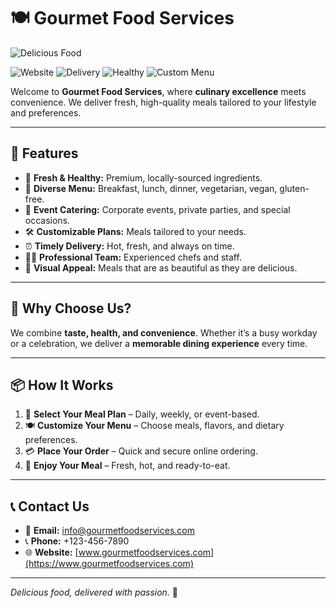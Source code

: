# 🍽️ Gourmet Food Services

![Delicious Food](https://snapp.ir/online-food-delivery/)

![Website](https://img.shields.io/badge/Website-Online-brightgreen)
![Delivery](https://img.shields.io/badge/Delivery-Fast-blue)
![Healthy](https://img.shields.io/badge/Healthy-Yes-orange)
![Custom Menu](https://img.shields.io/badge/Customizable-Yes-purple)

Welcome to **Gourmet Food Services**, where **culinary excellence** meets convenience. We deliver fresh, high-quality meals tailored to your lifestyle and preferences.  

---

## 🌟 Features

- 🥗 **Fresh & Healthy:** Premium, locally-sourced ingredients.  
- 🍔 **Diverse Menu:** Breakfast, lunch, dinner, vegetarian, vegan, gluten-free.  
- 🎉 **Event Catering:** Corporate events, private parties, and special occasions.  
- 🛠️ **Customizable Plans:** Meals tailored to your needs.  
- ⏰ **Timely Delivery:** Hot, fresh, and always on time.  
- 👨‍🍳 **Professional Team:** Experienced chefs and staff.  
- 🎨 **Visual Appeal:** Meals that are as beautiful as they are delicious.  

---

## 🚀 Why Choose Us?

We combine **taste, health, and convenience**. Whether it’s a busy workday or a celebration, we deliver a **memorable dining experience** every time.  

---

## 📦 How It Works

1. 📝 **Select Your Meal Plan** – Daily, weekly, or event-based.  
2. 🍽️ **Customize Your Menu** – Choose meals, flavors, and dietary preferences.  
3. 💳 **Place Your Order** – Quick and secure online ordering.  
4. 🚚 **Enjoy Your Meal** – Fresh, hot, and ready-to-eat.  

---

## 📞 Contact Us

- 📧 **Email:** info@gourmetfoodservices.com  
- 📞 **Phone:** +123-456-7890  
- 🌐 **Website:** [www.gourmetfoodservices.com](https://www.gourmetfoodservices.com)  

---

*Delicious food, delivered with passion.* 🍴
